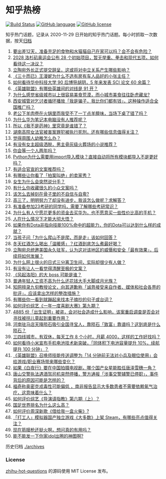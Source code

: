 # 知乎热榜
[![Build Status](https://github.com/ToWeLong/zhihu-hot-questions/workflows/CI/badge.svg)](https://github.com/ToWeLong/zhihu-hot-questions/actions)
[![GitHub language](https://img.shields.io/badge/language-golang-orange.svg)](https://golang.org/)
[![GitHub license](https://img.shields.io/github/license/ToWeLong/zhihu-hot-questions)](https://github.com/ToWeLong/zhihu-hot-questions/blob/main/LICENSE)

知乎热门话题，记录从 2020-11-29 日开始的知乎热门话题。每小时抓取一次数据，按天[归档](./archives)

<!-- BEGIN -->

1. [要出差12天，准备充足的食物和水猫猫自己在家可以吗？会不会有危险？](https://www.zhihu.com/question/56685153)
1. [2028 洛杉矶奥运会公布 28 个初始项目，暂无举重、拳击和现代五项，如何看待这一决议？](https://www.zhihu.com/question/505034710)
1. [立陶宛外长正式提交辞呈，这或将对中立关系产生哪些影响？](https://www.zhihu.com/question/505219330)
1. [《三十而已》王漫妮为什么不选有房有车人品好的小张主任？](https://www.zhihu.com/question/499782129)
1. [如何看待华中科技大学 90 后博导胡玥，5 年来发表 SCI 论文 60 余篇？](https://www.zhihu.com/question/504946760)
1. [《英雄联盟》有哪些英雄间的对线是 91 开？](https://www.zhihu.com/question/488325139)
1. [为什么感觉省级城市以上很容易美食荒漠，而小城市美食往往卧虎藏龙?](https://www.zhihu.com/question/500377036)
1. [西安城管对乞讨者循环播放「我是骗子，我比你们都有钱」，这种操作适合全国推广吗？](https://www.zhihu.com/question/505087162)
1. [老公下羊肉卷在火锅里而我受不了一丁点羊膻味，当场下桌了错了吗？](https://www.zhihu.com/question/504716959)
1. [为什么华为笔记本电脑没有人推荐呢？](https://www.zhihu.com/question/496234538)
1. [所以《我不是药神》里究竟是谁错了？](https://www.zhihu.com/question/284966366)
1. [湖南高院女法官被害案罪犯被执行死刑，还有哪些信息值得关注？](https://www.zhihu.com/question/505216073)
1. [觉得周围人幼稚怎么办？](https://www.zhihu.com/question/20864118)
1. [有没有女主超级洒脱，男主骨灰级火葬场的小说推荐？](https://www.zhihu.com/question/482404727)
1. [你会等一个人两年吗？](https://www.zhihu.com/question/433370621)
1. [Python为什么需要用import导入模块？直接自动将所有模块都导入不是更好吗？](https://www.zhihu.com/question/501372849)
1. [有适合官宣的文案推荐吗？](https://www.zhihu.com/question/498085059)
1. [有哪些让你看了「拍案叫绝」的卖家秀？](https://www.zhihu.com/question/504817221)
1. [女生为什么会突然说分手？](https://www.zhihu.com/question/268385676)
1. [有什么你收藏很久的小众文案吗？](https://www.zhihu.com/question/496725267)
1. [该怎么去掉刻在骨子里的不自信与自卑?](https://www.zhihu.com/question/504395978)
1. [高三了，明明努力了却没有进步，我该怎么做呢？求解答？](https://www.zhihu.com/question/503267757)
1. [有准备参加23考研的同学吗，需要了解哪些考研常识？](https://www.zhihu.com/question/474978086)
1. [为什么有人宁愿花更多的资金去买华为，也不愿意买一些性价比高的手机？](https://www.zhihu.com/question/504277303)
1. [人在什么情况下才能大彻大悟？](https://www.zhihu.com/question/474123071)
1. [如果你有Dota非指向技能100%命中的超能力，你的Dota可以达到什么样的成就？](https://www.zhihu.com/question/504501490)
1. [当孩子问「为什么爬山不是爬，而是走」该如何回答？](https://www.zhihu.com/question/504115481)
1. [冬天红酒怎么喝出「温暖感」？红酒到底怎么煮最好喝？](https://www.zhihu.com/question/498344838)
1. [立陶宛总统邀美国永久驻军，认为这对该地区的威慑和安全「最有效果」，后续将如何发展？](https://www.zhihu.com/question/505077631)
1. [为什么网上很火的日式三分离卫生间，实际却很少有人做？](https://www.zhihu.com/question/358076012)
1. [有没有让人一看觉得清醒至极的文案？](https://www.zhihu.com/question/500774595)
1. [《风起洛阳》的大 boss 可能是谁？](https://www.zhihu.com/question/503926163)
1. [普通年轻人工资不高为什么还花钱大手大脚成月光族？](https://www.zhihu.com/question/501622321)
1. [知网擅录九旬教授论文，向其道歉称「诚恳接受来自作者、媒体和社会各界的批评」，应该拿出怎样的整改措施？](https://www.zhihu.com/question/505180587)
1. [有哪些你一看到就蹦起来找本子摘抄的句子或台词？](https://www.zhihu.com/question/55962172)
1. [如何评价综艺《一年一度喜剧大赛》第九期？](https://www.zhihu.com/question/504990083)
1. [4885 份「出生证明」被盗，会对社会造成什么影响，该案重启调查是否会对寻找被拐儿童起到重要作用？](https://www.zhihu.com/question/504543653)
1. [河南驻马店天降陨石吸引全国寻宝人，靠陨石「致富」靠谱吗？这到底是什么陨石？](https://www.zhihu.com/question/504686527)
1. [三四线城市，有双休，每天工作 8 个小时，月薪 4000，这样的工作好找吗？](https://www.zhihu.com/question/504150297)
1. [如何看待小米宣布手机电池技术新突破，「同体积下电池容量提升 10%，续航提升 100 分钟」？](https://www.zhihu.com/question/505152250)
1. [《英雄联盟》召唤师技能传送调整为「14 分钟前无法对小兵及眼位使用」会给游戏/职业赛场带来哪些变化？](https://www.zhihu.com/question/504622775)
1. [如果《白夜行》要在中国拍摄电视剧，哪个国产女星能胜任唐泽雪穗一角？](https://www.zhihu.com/question/287826799)
1. [唐山交警执法遇酒驾司机突然停播，警方通报「涉事交警辅警已停职」，事件背后的原因可能是怎样的？](https://www.zhihu.com/question/504836167)
1. [福奇称奥密克戎毒性可能偏低 ，南非报告显示大多数患者不需要依赖氧气治疗，这意味着什么？](https://www.zhihu.com/question/504232899)
1. [如何评价综艺《导演请指教》第六期（上）？](https://www.zhihu.com/question/504390485)
1. [国足世界排名为什么这么高？](https://www.zhihu.com/question/503367780)
1. [如何评价周深新歌《借给我一盒火柴》?](https://www.zhihu.com/question/504683315)
1. [「打工人」模拟器国产独立游戏《大多数》上架 Steam，有哪些亮点值得关注？](https://www.zhihu.com/question/504379982)
1. [现在筋膜枪还挺火啊，想问真的有用吗？](https://www.zhihu.com/question/354058973)
1. [能不能发一下你家idol出圈的神图啊?](https://www.zhihu.com/question/480021456)

<!-- END -->

历史归档 [./archives](./archives)


### License
[zhihu-hot-questions](https://github.com/towelong/zhihu-hot-questions) 的源码使用 MIT License 发布。